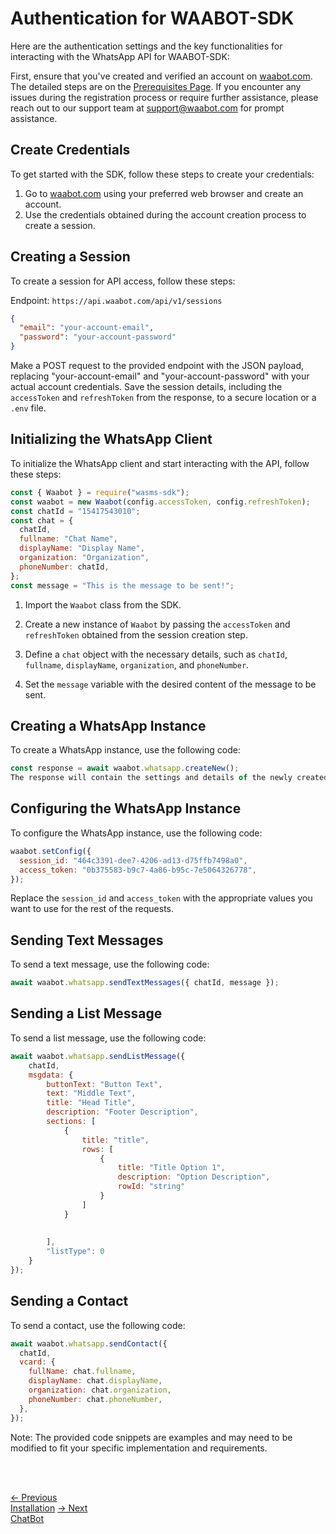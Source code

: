 <head>
<link rel="stylesheet" href="../style.css">
</head>

# Authentication for WAABOT-SDK

Here are the authentication settings and the key functionalities for interacting with the WhatsApp API for WAABOT-SDK:

First, ensure that you've created and verified an account on [waabot.com](https://waabot.com). The detailed steps are on the [Prerequisites Page](introduction/prerequisites.md). If you encounter any issues during the registration process or require further assistance, please reach out to our support team at [support@waabot.com](mailto:support@waabot.com) for prompt assistance.

## Create Credentials

To get started with the SDK, follow these steps to create your credentials:

1. Go to [waabot.com](https://waabot.com/) using your preferred web browser and create an account.
2. Use the credentials obtained during the account creation process to create a session.

## Creating a Session

To create a session for API access, follow these steps:

Endpoint: `https://api.waabot.com/api/v1/sessions`

```json
{
  "email": "your-account-email",
  "password": "your-account-password"
}
```

Make a POST request to the provided endpoint with the JSON payload, replacing "your-account-email" and "your-account-password" with your actual account credentials. Save the session details, including the `accessToken` and `refreshToken` from the response, to a secure location or a `.env` file.

## Initializing the WhatsApp Client

To initialize the WhatsApp client and start interacting with the API, follow these steps:

```javascript
const { Waabot } = require("wasms-sdk");
const waabot = new Waabot(config.accessToken, config.refreshToken);
const chatId = "15417543010";
const chat = {
  chatId,
  fullname: "Chat Name",
  displayName: "Display Name",
  organization: "Organization",
  phoneNumber: chatId,
};
const message = "This is the message to be sent!";
```

1. Import the `Waabot` class from the SDK.

2. Create a new instance of `Waabot` by passing the `accessToken` and `refreshToken` obtained from the session creation step.

3. Define a `chat` object with the necessary details, such as `chatId`, `fullname`, `displayName`, `organization`, and `phoneNumber`.

4. Set the `message` variable with the desired content of the message to be sent.

## Creating a WhatsApp Instance

To create a WhatsApp instance, use the following code:

```javascript
const response = await waabot.whatsapp.createNew();
The response will contain the settings and details of the newly created instance.
```

## Configuring the WhatsApp Instance

To configure the WhatsApp instance, use the following code:

```javascript
waabot.setConfig({
  session_id: "464c3391-dee7-4206-ad13-d75ffb7498a0",
  access_token: "0b375583-b9c7-4a86-b95c-7e5064326778",
});
```

Replace the `session_id` and `access_token` with the appropriate values you want to use for the rest of the requests.

## Sending Text Messages

To send a text message, use the following code:

```javascript
await waabot.whatsapp.sendTextMessages({ chatId, message });
```

## Sending a List Message

To send a list message, use the following code:

```javascript
await waabot.whatsapp.sendListMessage({
    chatId,
    msgdata: {
        buttonText: "Button Text",
        text: "Middle Text",
        title: "Head Title",
        description: "Footer Description",
        sections: [
            {
                title: "title",
                rows: [
                    {
                        title: "Title Option 1",
                        description: "Option Description",
                        rowId: "string"
                    }
                ]
            }
​
​
        ],
        "listType": 0
    }
});
```

## Sending a Contact

To send a contact, use the following code:

```javascript
await waabot.whatsapp.sendContact({
  chatId,
  vcard: {
    fullName: chat.fullname,
    displayName: chat.displayName,
    organization: chat.organization,
    phoneNumber: chat.phoneNumber,
  },
});
```

Note: The provided code snippets are examples and may need to be modified to fit your specific implementation and requirements.
​

<br> <br>

<footer>
  <a class="prev-page" href="/installation.md">&larr; Previous <br>
  Installation</a>
   <a class="next-page" href="/chatbot.md">&rarr; Next <br>
  ChatBot</a>
</footer>
